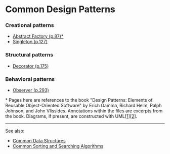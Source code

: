 # Common Design Patterns

### Creational patterns

- [Abstract Factory (p.87)*](./creational-patterns/AbstractFactory/AbstractFactory.ts)
- [Singleton (p.127)](./creational-patterns/Singleton/Singleton.ts)

### Structural patterns

- [Decorator (p.175)](./structural-patterns/Decorator/Decorator.ts)

### Behavioral patterns

- [Observer (p.293)](./behavioral-patterns/Observer/Observer.ts)

<!--
Simplest and most common patterns
- Composite (p.163)
- Factory Method (p.107)
- Strategy (p.315)
- Template Method (p.325)
-->

\* Pages here are references to the book "Design Patterns: Elements of Reusable Object-Oriented Software" by Erich Gamma, Richard Helm, Ralph Johnson, and John Vlissides. Annotations within the files are excerpts from the book. Diagrams, if present, are constructed with UML[[1](https://learn.microsoft.com/en-us/previous-versions/visualstudio/visual-studio-2015/modeling/uml-class-diagrams-reference)][[2](https://www.ida.liu.se/~chrke55/courses/SWE/intro-uml-designpatterns)].

---

See also:
- [Common Data Structures](https://github.com/stuymedova/common-data-structures)
- [Common Sorting and Searching Algorithms](https://github.com/stuymedova/common-sorting-and-searching-algorithms)
